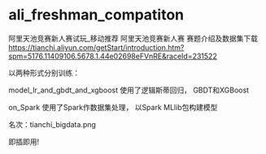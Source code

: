 # ali_freshman_compatiton
阿里天池竞赛新人赛试玩_移动推荐
阿里天池竞赛新人赛
赛题介绍及数据集下载 https://tianchi.aliyun.com/getStart/introduction.htm?spm=5176.11409106.5678.1.44e02698eFVnRE&raceId=231522


以两种形式分别训练：

model_lr_and_gbdt_and_xgboost 使用了逻辑斯蒂回归， GBDT和XGBoost





on_Spark  使用了Spark作数据集处理， 以Spark MLlib包构建模型





名次：tianchi_bigdata.png



即插即用!




